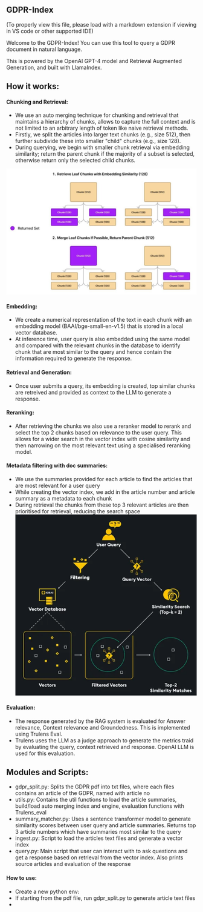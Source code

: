 ## GDPR-Index

(To properly view this file, please load with a markdown extension if viewing in VS code or other supported IDE)

Welcome to the GDPR-Index! You can use this tool to query a GDPR document in natural language.

This is powered by the OpenAI GPT-4 model and Retrieval Augmented Generation, and built with LlamaIndex.

## How it works:

#### Chunking and Retrieval:

- We use an auto merging technique for chunking and retrieval that maintains a hierarchy of chunks, allows to capture the full context and is not limited to an arbitrary length of token like naive retrieval methods.
- Firstly, we split the articles into larger text chunks (e.g., size 512), then further subdivide these into smaller "child" chunks (e.g., size 128).
- During querying, we begin with smaller chunk retrieval via embedding similarity; return the parent chunk if the majority of a subset is selected, otherwise return only the selected child chunks.
 
![alt text](image-2.png)

#### Embedding:

- We create a numerical representation of the text in each chunk with an embedding model (BAAI/bge-small-en-v1.5) that is stored in a local vector database.
- At inference time, user query is also embedded using the same model and compared with the relevant chunks in the database to identify chunk that are most similar to the query and hence contain the information required to generate the response.

#### Retrieval and Generation:

- Once user submits a query, its embedding is created, top similar chunks are retreived and provided as context to the LLM to generate a response.

#### Reranking:

- After retrieving the chunks we also use a reranker model to rerank and select the top 2 chunks based on relevance to the user query. This allows for a wider search in the vector index with cosine similarity and then narrowing on the most relevant text using a specialised reranking model.

#### Metadata filtering with doc summaries:

- We use the summaries provided for each article to find the articles that are most relevant for a user query
- While creating the vector index, we add in the article number and article summary as a metadata to each chunk
- During retrieval the chunks from these top 3 relevant articles are then prioritised for retrieval, reducing the search space
![alt text](image-3.png)

#### Evaluation:

- The response generated by the RAG system is evaluated for Answer relevance, Context relevance and Groundedness. This is implemented using Trulens Eval.
- Trulens uses the LLM as a judge approach to generate the metrics traid by evaluating the query, context retrieved and response. OpenAI LLM is used for this evaluation.

## Modules and Scripts:

 - gdpr_split.py: Splits the GDPR pdf into txt files, where each files contains an article of the GDPR, named with article no
 - utils.py: Contains the util functions to load the article summaries, build/load auto merging index and engine, evaluation functions with Trulens_eval
 - summary_matcher.py: Uses a sentence transformer model to generate similarity scores between user query and article summaries. Returns top 3 article numbers which have summaries most similar to the query
 - ingest.py: Script to load the articles text files and generate a vector index
 - query.py: Main script that user can interact with to ask questions and get a response based on retrieval from the vector index. Also prints source articles and evaluation of the response

#### How to use:

- Create a new python env: 
- If starting from the pdf file, run gdpr_split.py to generate article text files
- 